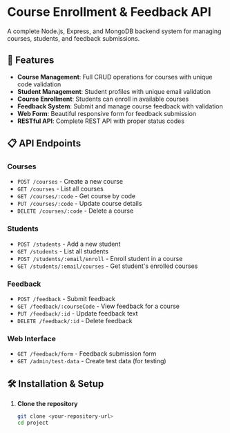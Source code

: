# Course Enrollment & Feedback API

A complete Node.js, Express, and MongoDB backend system for managing courses, students, and feedback submissions.

## 🚀 Features

- **Course Management**: Full CRUD operations for courses with unique code validation
- **Student Management**: Student profiles with unique email validation
- **Course Enrollment**: Students can enroll in available courses
- **Feedback System**: Submit and manage course feedback with validation
- **Web Form**: Beautiful responsive form for feedback submission
- **RESTful API**: Complete REST API with proper status codes

## 📋 API Endpoints

### Courses
- `POST /courses` - Create a new course
- `GET /courses` - List all courses
- `GET /courses/:code` - Get course by code
- `PUT /courses/:code` - Update course details
- `DELETE /courses/:code` - Delete a course

### Students
- `POST /students` - Add a new student
- `GET /students` - List all students
- `POST /students/:email/enroll` - Enroll student in a course
- `GET /students/:email/courses` - Get student's enrolled courses

### Feedback
- `POST /feedback` - Submit feedback
- `GET /feedback/:courseCode` - View feedback for a course
- `PUT /feedback/:id` - Update feedback text
- `DELETE /feedback/:id` - Delete feedback

### Web Interface
- `GET /feedback/form` - Feedback submission form
- `GET /admin/test-data` - Create test data (for testing)

## 🛠️ Installation & Setup

1. **Clone the repository**
   ```bash
   git clone <your-repository-url>
   cd project